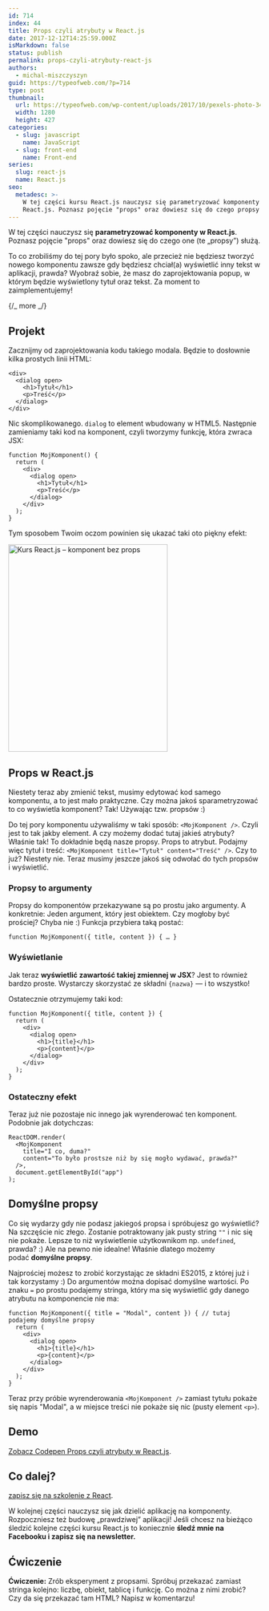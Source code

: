 ```yaml
---
id: 714
index: 44
title: Props czyli atrybuty w React.js
date: 2017-12-12T14:25:59.000Z
isMarkdown: false
status: publish
permalink: props-czyli-atrybuty-react-js
authors:
  - michal-miszczyszyn
guid: https://typeofweb.com/?p=714
type: post
thumbnail:
  url: https://typeofweb.com/wp-content/uploads/2017/10/pexels-photo-340901.jpeg
  width: 1280
  height: 427
categories:
  - slug: javascript
    name: JavaScript
  - slug: front-end
    name: Front-end
series:
  slug: react-js
  name: React.js
seo:
  metadesc: >-
    W tej części kursu React.js nauczysz się parametryzować komponenty w
    React.js. Poznasz pojęcie "props" oraz dowiesz się do czego propsy służą.
---
```


W tej części nauczysz się <strong>parametryzować komponenty w React.js</strong>. Poznasz pojęcie "props" oraz dowiesz się do czego one (te „propsy”) służą.

To co zrobiliśmy do tej pory było spoko, ale przecież nie będziesz tworzyć nowego komponentu zawsze gdy będziesz chciał(a) wyświetlić inny tekst w aplikacji, prawda? Wyobraź sobie, że masz do zaprojektowania popup, w którym będzie wyświetlony tytuł oraz tekst. Za moment to zaimplementujemy!

{/_ more _/}

<h2>Projekt</h2>

Zacznijmy od zaprojektowania kodu takiego modala. Będzie to dosłownie kilka prostych linii HTML:

<pre><code class="language-html">&lt;div&gt;
  &lt;dialog open&gt;
    &lt;h1&gt;Tytuł&lt;/h1&gt;
    &lt;p&gt;Treść&lt;/p&gt;
  &lt;/dialog&gt;
&lt;/div&gt;</code></pre>

Nic skomplikowanego. <code>dialog</code> to element wbudowany w HTML5. Następnie zamieniamy taki kod na komponent, czyli tworzymy funkcję, która zwraca JSX:

<pre><code class="language-js">function MojKomponent() {
  return (
    &lt;div&gt;
      &lt;dialog open&gt;
        &lt;h1&gt;Tytuł&lt;/h1&gt;
        &lt;p&gt;Treść&lt;/p&gt;
      &lt;/dialog&gt;
    &lt;/div&gt;
  );
}</code></pre>

Tym sposobem Twoim oczom powinien się ukazać taki oto piękny efekt:

<a href="https://typeofweb.com/wp-content/uploads/2017/10/Screen-Shot-2017-10-24-at-8.58.40-PM.png"><img class="aligncenter size-full wp-image-722" src="https://typeofweb.com/wp-content/uploads/2017/10/Screen-Shot-2017-10-24-at-8.58.40-PM.png" alt="Kurs React.js – komponent bez props" width="318" height="414" /></a>

<h2>Props w React.js</h2>

Niestety teraz aby zmienić tekst, musimy edytować kod samego komponentu, a to jest mało praktyczne. Czy można jakoś sparametryzować to co wyświetla komponent? Tak! Używając tzw. propsów :)

Do tej pory komponentu używaliśmy w taki sposób: <code>&lt;MojKomponent /&gt;</code>. Czyli jest to tak jakby element. A czy możemy dodać tutaj jakieś atrybuty? Właśnie tak! To dokładnie będą nasze propsy. Props to atrybut. Podajmy więc tytuł i treść: <code>&lt;MojKomponent title="Tytuł" content="Treść" /&gt;</code>. Czy to już? Niestety nie. Teraz musimy jeszcze jakoś się odwołać do tych propsów i wyświetlić.

<h3>Propsy to argumenty</h3>

Propsy do komponentów przekazywane są po prostu jako argumenty. A konkretnie: Jeden argument, który jest obiektem. Czy mogłoby być prościej? Chyba nie :) Funkcja przybiera taką postać:

<pre><code>function MojKomponent({ title, content }) { … }</code></pre>

<h3 data-height="365" data-theme-id="0" data-slug-hash="BweVZB" data-default-tab="js,result" data-user="mmiszy" data-embed-version="2" data-pen-title="Wstęp do React">Wyświetlanie</h3>

Jak teraz <strong>wyświetlić zawartość takiej zmiennej w JSX</strong>? Jest to również bardzo proste. Wystarczy skorzystać ze składni <code>{nazwa}</code> — i to wszystko!

Ostatecznie otrzymujemy taki kod:

<pre><code class="language-js">function MojKomponent({ title, content }) {
  return (
    &lt;div&gt;
      &lt;dialog open&gt;
        &lt;h1&gt;{title}&lt;/h1&gt;
        &lt;p&gt;{content}&lt;/p&gt;
      &lt;/dialog&gt;
    &lt;/div&gt;
  );
}</code></pre>

<h3 data-height="365" data-theme-id="0" data-slug-hash="BweVZB" data-default-tab="js,result" data-user="mmiszy" data-embed-version="2" data-pen-title="Wstęp do React">Ostateczny efekt</h3>

Teraz już nie pozostaje nic innego jak wyrenderować ten komponent. Podobnie jak dotychczas:

<pre><code class="language-js">ReactDOM.render(
  &lt;MojKomponent
    title="I co, duma?"
    content="To było prostsze niż by się mogło wydawać, prawda?"
  /&gt;,
  document.getElementById("app")
);</code></pre>

<h2>Domyślne propsy</h2>

Co się wydarzy gdy nie podasz jakiegoś propsa i spróbujesz go wyświetlić? Na szczęście nic złego. Zostanie potraktowany jak pusty string <code>""</code> i nic się nie pokaże. Lepsze to niż wyświetlenie użytkownikom np. <code>undefined</code>, prawda? :) Ale na pewno nie idealne! Właśnie dlatego możemy podać <strong>domyślne propsy</strong>.

Najprościej możesz to zrobić korzystając ze składni ES2015, z której już i tak korzystamy :) Do argumentów można dopisać domyślne wartości. Po znaku <code>=</code> po prostu podajemy stringa, który ma się wyświetlić gdy danego atrybutu na komponencie nie ma:

<pre><code class="language-js">function MojKomponent({ title = "Modal", content }) { // tutaj podajemy domyślne propsy
  return (
    &lt;div&gt;
      &lt;dialog open&gt;
        &lt;h1&gt;{title}&lt;/h1&gt;
        &lt;p&gt;{content}&lt;/p&gt;
      &lt;/dialog&gt;
    &lt;/div&gt;
  );
}</code></pre>

Teraz przy próbie wyrenderowania <code>&lt;MojKomponent /&gt;</code> zamiast tytułu pokaże się napis "Modal", a w miejsce treści nie pokaże się nic (pusty element <code>&lt;p&gt;</code>).

<h2>Demo</h2>

<CodepenWidget height="365" themeId="0" slugHash="BweVZB" defaultTab="js,result" user="mmiszy" embedVersion="2" penTitle="Props czyli atrybuty w React.js">
<a href="http://codepen.io/mmiszy/pen/BweVZB/">Zobacz Codepen Props czyli atrybuty w React.js</a>.
</CodepenWidget>

<h2>Co dalej?</h2>

<a href="https://szkolenia.typeofweb.com/" target="_blank">zapisz się na szkolenie z React</a>.

W kolejnej części nauczysz się jak dzielić aplikację na komponenty. Rozpoczniesz też budowę „prawdziwej” aplikacji! Jeśli chcesz na bieżąco śledzić kolejne części kursu React.js to koniecznie <strong>śledź mnie na Facebooku i zapisz się na newsletter.</strong>

<NewsletterForm />

<FacebookPageWidget />

<h2>Ćwiczenie</h2>

<strong>Ćwiczenie:</strong> Zrób eksperyment z propsami. Spróbuj przekazać zamiast stringa kolejno: liczbę, obiekt, tablicę i funkcję. Co można z nimi zrobić? Czy da się przekazać tam HTML? Napisz w komentarzu!
